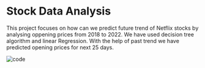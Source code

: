 # Stock Data Analysis

This project focuses on how can we predict future trend of Netflix stocks by analysing oppening prices from 2018 to 2022.
We have used decision tree algorithm and linear Regression. With the help of past trend we have predicted opening prices for next 25 days.

![code](https://user-images.githubusercontent.com/92243722/197177363-bd2a8649-e378-462b-9858-2ce7e984ac49.png)
